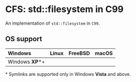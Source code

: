 # CFS: std::filesystem in C99

An implementation of `std::filesystem` in `C99`.

## OS support

| Windows          | Linux | FreeBSD | macOS |
|:-----------------|:------|:--------|:------|
| Windows **XP***+ |       |         |       |

\* Symlinks are supported only in Windows **Vista** and above.
